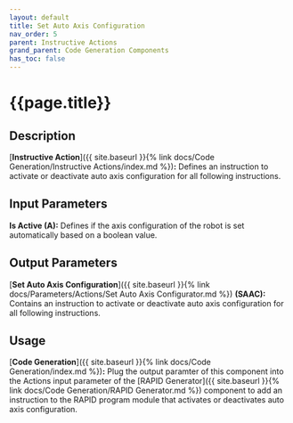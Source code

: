 ```yaml
---
layout: default
title: Set Auto Axis Configuration
nav_order: 5
parent: Instructive Actions
grand_parent: Code Generation Components
has_toc: false
---
```


# **{{page.title}}**

## **Description**

[**Instructive Action**]({{ site.baseurl }}{% link docs/Code Generation/Instructive Actions/index.md %})**:** Defines an instruction to activate or deactivate auto axis configuration for all following instructions.

## **Input Parameters**

**Is Active (A):** Defines if the axis configuration of the robot is set automatically based on a boolean value.

## **Output Parameters**

[**Set Auto Axis Configuration**]({{ site.baseurl }}{% link docs/Parameters/Actions/Set Auto Axis Configurator.md %}) **(SAAC):** Contains an instruction to activate or deactivate auto axis configuration for all following instructions.

## **Usage**

[**Code Generation**]({{ site.baseurl }}{% link docs/Code Generation/index.md %})**:** Plug the output paramter of this component into the Actions input parameter of the [RAPID Generator]({{ site.baseurl }}{% link docs/Code Generation/RAPID Generator.md %}) component to add an instruction to the RAPID program module that activates or deactivates auto axis configuration.
